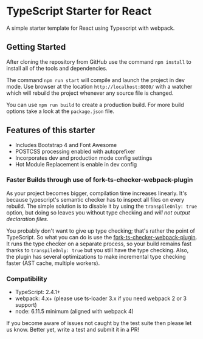# TypeScript Starter for React

A simple starter template for React using Typescript with webpack.

## Getting Started
After cloning the repository from GitHub use the command `npm install` to install all of the tools and dependencies. 

The command `npm run start` will compile and launch the project in dev mode.  Use browser at the location `http://localhost:8080/` with a watcher which will rebuild the project whenever any source file is changed. 

You can use `npm run build` to create a production build. For more build options take a look at the `package.json` file.

## Features of this starter

* Includes Bootstrap 4 and Font Awesome
* POSTCSS processing enabled with autoprefixer
* Incorporates dev and production mode config settings
* Hot Module Replacement is enable in dev config

### Faster Builds through use of fork-ts-checker-webpack-plugin

As your project becomes bigger, compilation time increases linearly. It's because typescript's semantic checker has to inspect all files on every rebuild. The simple solution is to disable it by using the `transpileOnly: true` option, but doing so leaves you without type checking and *will not output declaration files*.

You probably don't want to give up type checking; that's rather the point of TypeScript. So what you can do is use the [fork-ts-checker-webpack-plugin](https://github.com/Realytics/fork-ts-checker-webpack-plugin). It runs the type checker on a separate process, so your build remains fast thanks to `transpileOnly: true` but you still have the type checking. Also, the plugin has several optimizations to make incremental type checking faster (AST cache, multiple workers).




### Compatibility

* TypeScript: 2.4.1+
* webpack: 4.x+ (please use ts-loader 3.x if you need webpack 2 or 3 support)
* node: 6.11.5 minimum (aligned with webpack 4)



If you become aware of issues not caught by the test suite then please let us know. Better yet, write a test and submit it in a PR!

